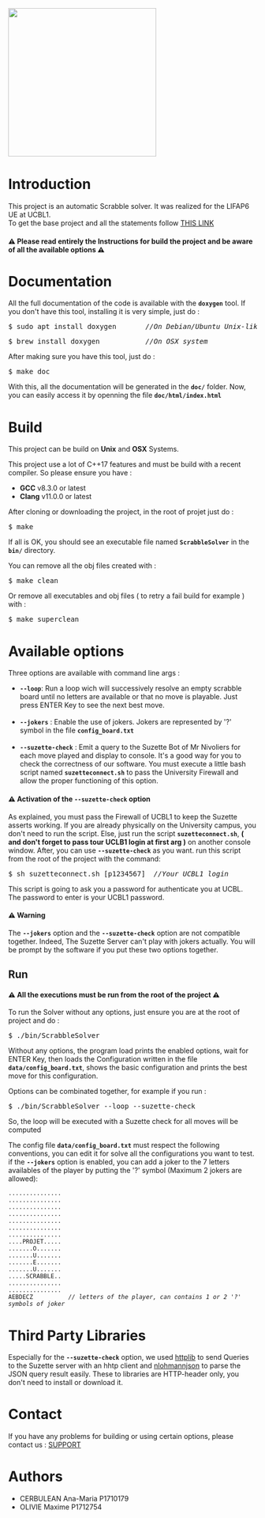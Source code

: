 <img src='https://portraitsdefemmes.files.wordpress.com/2012/10/logo-ucbl.jpg?w=755' width='300'/> 
<h1> Introduction </h1>

<p>This project is an automatic Scrabble solver. It was realized for the LIFAP6 UE at UCBL1.<br>
To get the base project and all the statements follow <a href="https://forge.univ-lyon1.fr/lifap6/scrabble-etu">THIS LINK</a><p>

<h4>⚠️ Please read entirely the Instructions for build the project and be aware of all the available options ️⚠️ </h4>

<h1> Documentation </h1>

All the full documentation of the code is available with the <code><b>doxygen</b></code> tool. If you don't have this tool, installing it is very simple, just do : 
<pre>$ sudo apt install doxygen       <i>//On Debian/Ubuntu Unix-like system</i></pre>
<pre>$ brew install doxygen           <i>//On OSX system</i></pre>

After making sure you have this tool, just do :
<pre>$ make doc</pre>

With this, all the documentation will be generated in the <code><b>doc/</b></code> folder. Now, you can easily access it by openning the file <code><b>doc/html/index.html</b></code>

<h1> Build </h1>

This project can be build on <b>Unix</b> and <b>OSX</b> Systems.

This project use a lot of C++17 features and must be build with a recent compiler. So please ensure you have :
<ul>
    <li> <b>GCC</b> v8.3.0 or latest </li>
    <li> <b>Clang</b> v11.0.0 or latest </li>
</ul>

After cloning or downloading the project, in the root of projet just do :
<pre>$ make</pre>

If all is OK, you should see an executable file named <code><b>ScrabbleSolver</b></code> in the <code><b>bin/</b></code> directory.

You can remove all the obj files created with :
<pre>$ make clean</pre>

Or remove all executables and obj files ( to retry a fail build for example ) with :
<pre>$ make superclean </pre>

<h1>Available options </h1>

Three options are available with command line args : 
<ul>
    <li><b><code>--loop</code></b>: Run a loop wich will successively resolve an empty scrabble board until no letters are available or that no move is playable. Just press ENTER Key to see the next best move.</li> <br>
    <li><b><code>--jokers</code></b> : Enable the use of jokers. Jokers are represented by '?' symbol in the file <code><b>config_board.txt</b></code> </li> <br>
    <li><b><code>--suzette-check</code></b> : Emit a query to the Suzette Bot of Mr Nivoliers for each move played and display to console. It's a good way for you to check the correctness of our software. You must execute a little bash script named <code><b>suzetteconnect.sh</b></code> to pass the University Firewall and allow the proper functioning of this option.</li>
</ul>

<h4>⚠️ Activation of the <code><b>--suzette-check</b></code> option </h4>
As explained, you must pass the Firewall of UCBL1 to keep the Suzette asserts working. If you are already physically on the University campus, you don't need to run the script. Else, just run the
script <code><b>suzetteconnect.sh</b></code>, <b>( and don't forget to pass tour UCLB1 login at first arg )</b> on another console window. After, you can use <code><b>--suzette-check</b></code> as you want. run this script from the root of the project with the command:<br>
<pre>$ sh suzetteconnect.sh [p1234567]  <i>//Your UCBL1 login</i></pre> 

This script is going to ask you a password for authenticate you at UCBL. The password to enter is your UCBL1 password.

<h4>⚠️ Warning</h4> The <code><b>--jokers</b></code> option and the <code><b>--suzette-check</b></code> option are not compatible together. Indeed, The Suzette Server can't play with jokers actually. You will be prompt by the software if you put these two options together. 

<h2>Run</h2>

<h4>⚠ All the executions must be run from the root of the project ⚠️</h4>
To run the Solver without any options, just ensure you are at the root of project and do :
<pre>$ ./bin/ScrabbleSolver</pre>

Without any options, the program load prints the enabled options, wait for ENTER Key, then loads the Configuration written in the file <code><b>data/config_board.txt</b></code>, shows the basic configuration and prints the best move for this configuration.

Options can be combinated together, for example if you run :
<pre>$ ./bin/ScrabbleSolver --loop --suzette-check</pre>
So, the loop will be executed with a Suzette check for all moves will be computed

The config file <code><b>data/config_board.txt</b></code> must respect the following conventions, you can edit it for solve all the configurations you want to test. if the <code><b>--jokers</b></code> option is enabled, you can add a joker to the 7 letters availables of the player by putting the '?' symbol (Maximum 2 jokers are allowed):
<pre><code>...............
...............
...............
...............
...............
...............
...............
....PROJET.....
.......O.......
.......U.......
.......E.......
.......U.......
.....SCRABBLE..
...............
...............
AEBDECZ          <i>// letters of the player, can contains 1 or 2 '?' symbols of joker</i>
</code></pre>

<h1>Third Party Libraries</h1>

Especially for the <code><b>--suzette-check</b></code> option, we used <a href="https://github.com/yhirose/cpp-httplib">httplib</a>
to send Queries to the Suzette server with an hhtp client and <a href="https://github.com/nlohmann/json">nlohmannjson</a> to parse the JSON query result easily. These to libraries are HTTP-header only, you don't need to install or download it.

<h1>Contact</h1>

If you have any problems for building or using certain options, please contact us : <a href="mailto:maxime.olivie@etu.univ-lyon1.fr">SUPPORT</a>

<h1>Authors</h1>

<ul>
    <li> CERBULEAN Ana-Maria P1710179 </li>
    <li> OLIVIE Maxime P1712754 </li>
</ul>
<br>

